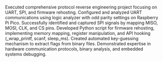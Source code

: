 Executed comprehensive protocol reverse engineering project focusing on UART, SPI, and firmware rehosting.
Configured and analyzed UART communications using logic analyzer with odd parity settings on Raspberry Pi Pico.
Successfully identified and captured SPI signals by mapping MISO, MOSI, CLK, and CS pins. Developed Python script for firmware 
rehosting, implementing memory mapping, register manipulation, and API hooking (_wrap_printf, scanf, sleep_ms). Created automated key-guessing 
mechanism to extract flags from binary files. Demonstrated expertise in hardware communication protocols, binary analysis, and embedded systems debugging.
